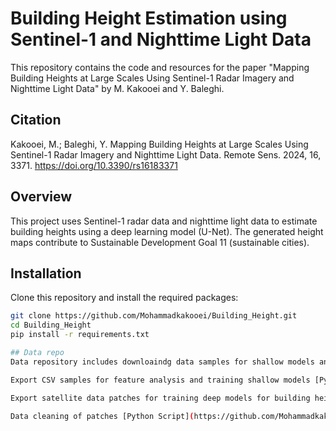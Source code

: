 # Building Height Estimation using Sentinel-1 and Nighttime Light Data

This repository contains the code and resources for the paper "Mapping Building Heights at Large Scales Using Sentinel-1 Radar Imagery and Nighttime Light Data" by M. Kakooei and Y. Baleghi.

## Citation
Kakooei, M.; Baleghi, Y. Mapping Building Heights at Large Scales Using Sentinel-1 Radar Imagery and Nighttime Light Data. Remote Sens. 2024, 16, 3371. https://doi.org/10.3390/rs16183371

## Overview
This project uses Sentinel-1 radar data and nighttime light data to estimate building heights using a deep learning model (U-Net). The generated height maps contribute to Sustainable Development Goal 11 (sustainable cities).

## Installation
Clone this repository and install the required packages:
```bash
git clone https://github.com/Mohammadkakooei/Building_Height.git
cd Building_Height
pip install -r requirements.txt

## Data repo
Data repository includes downloaindg data samples for shallow models and data patches for deep models. Furthermore, it contains pre-preocessing of data cleaning, generating TFrecords etc.

Export CSV samples for feature analysis and training shallow models [Python Script](https://github.com/Mohammadkakooei/Building_Height/blob/6cfdf2a0422e25d413f9bcf5ff560431a0b17140/Data/Export_sample.js)

Export satellite data patches for training deep models for building height estimation [Python Script](https://github.com/Mohammadkakooei/Building_Height/blob/6cfdf2a0422e25d413f9bcf5ff560431a0b17140/Data/Export_patches.js)

Data cleaning of patches [Python Script](https://github.com/Mohammadkakooei/Building_Height/blob/6cfdf2a0422e25d413f9bcf5ff560431a0b17140/Data/Clean_Data_Patches.ipynb)


